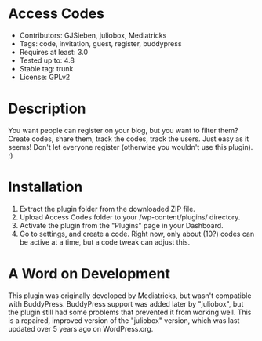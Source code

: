 # Access Codes
* Contributors: GJSieben, juliobox, Mediatricks
* Tags: code, invitation, guest, register, buddypress
* Requires at least: 3.0
* Tested up to: 4.8
* Stable tag: trunk
* License: GPLv2

# Description
You want people can register on your blog, but you want to filter them? Create codes, share them, track the codes, track the users. Just easy as it seems! Don't let everyone register (otherwise you wouldn't use this plugin). ;)

# Installation
1. Extract the plugin folder from the downloaded ZIP file.
2. Upload Access Codes folder to your /wp-content/plugins/ directory.
3. Activate the plugin from the "Plugins" page in your Dashboard.
4. Go to settings, and create a code. Right now, only about (10?) codes can be active at a time, but a code tweak can adjust this.

# A Word on Development
This plugin was originally developed by Mediatricks, but wasn't compatible with BuddyPress.
BuddyPress support was added later by "juliobox", but the plugin still had some problems that prevented it from working well.
This is a repaired, improved version of the "juliobox" version, which was last updated over 5 years ago on WordPress.org.